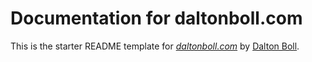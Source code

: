 # Documentation for daltonboll.com

This is the starter README template for
[*daltonboll.com*](http://www.daltonboll.com/)
by [Dalton Boll](http://www.daltonboll.com/).